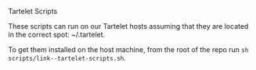 Tartelet Scripts

These scripts can run on our Tartelet hosts assuming that they are located in the correct spot: ~/.tartelet.

To get them installed on the host machine, from the root of the repo run `sh scripts/link--tartelet-scripts.sh`.
